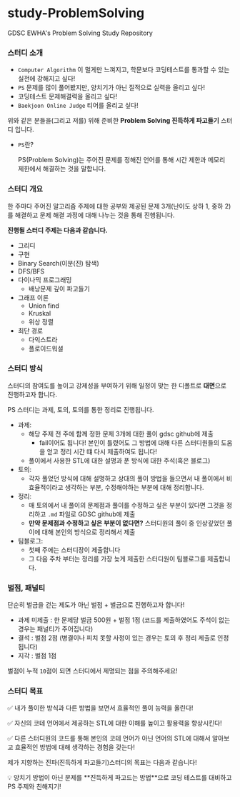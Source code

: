 # study-ProblemSolving
GDSC EWHA's Problem Solving Study Repository
### 스터디 소개

- `Computer Algorithm` 이 멀게만 느껴지고, 학문보다 코딩테스트를 통과할 수 있는 실전에 강해지고 싶다!
- `PS` 문제를 많이 풀어봤지만, 양치기가 아닌 질적으로 실력을 올리고 싶다!
- 코딩테스트 문제해결력을 올리고 싶다!
- `Baekjoon Online Judge` 티어를 올리고 싶다!

위와 같은 분들을(그리고 저를) 위해 준비한 **Problem Solving 진득하게 파고들기** 스터디 입니다.

- `PS`란?
    
    PS(Problem Solving)는 주어진 문제를 정해진 언어를 통해 시간 제한과 메모리 제한에서 해결하는 것을 말합니다.
    

### 스터디 개요

한 주마다 주어진 알고리즘 주제에 대한 공부와 제공된 문제 3개(난이도 상하 1, 중하 2)를 해결하고 문제 해결 과정에 대해 나누는 것을 통해 진행됩니다. 

**진행될 스터디 주제는 다음과 같습니다.**

- 그리디
- 구현
- Binary Search(이분(진) 탐색)
- DFS/BFS
- 다이나믹 프로그래밍
    - 배낭문제 깊이 파고들기
- 그래프 이론
    - Union find
    - Kruskal
    - 위상 정렬
- 최단 경로
    - 다익스트라
    - 플로이드워셜

### 스터디 방식

스터디의 참여도를 높이고 강제성을 부여하기 위해 일정이 맞는 한 디폴트로 **대면**으로 진행하고자 합니다.

PS 스터디는 과제, 토의, 토의를 통한 정리로 진행됩니다.

- 과제:
    - 해당 주제 전 주에 함께 정한 문제 3개에 대한 풀이 gdsc github에 제출
        - fail이어도 됩니다! 본인이 틀렸어도 그 방법에 대해 다른 스터디원들의 도움을 얻고 정리 시간 떄 다시 제출하여도 됩니다!
    - 풀이에서 사용한 STL에 대한 설명과 푼 방식에 대한 주석(혹은 블로그)
- 토의:
    - 각자 풀었던 방식에 대해 설명하고 상대의 풀이 방법을 들으면서 내 풀이에서 비효율적이라고 생각하는 부분, 수정해야하는 부분에 대해 정리합니다.
- 정리:
    - 매 토의에서 내 풀이의 문제점과 풀이를 수정하고 싶은 부분이 있다면 그것을 정리하고 `.md` 파일로 GDSC github에 제출
    - **만약 문제점과 수정하고 싶은 부분이 없다면?** 스터디원의 풀이 중 인상깊었던 풀이에 대해 본인의 방식으로 정리해서 제출
- 팀블로그:
    - 첫째 주에는 스터디장이 제출합니다
    - 그 다음 주차 부터는 정리를 가장 늦게 제출한 스터디원이 팀블로그를 제출합니다.

### 벌점, 패널티

단순히 벌금을 걷는 제도가 아닌 벌점 + 벌금으로 진행하고자 합니다!

- 과제 미제출 : 한 문제당 벌금 500원 + 벌점 1점 (코드를 제출하였어도 주석이 없는 경우는 패널티가 주어집니다)
- 결석 : 벌점 2점 (병결이나 피치 못할 사정이 있는 경우는 토의 후 정리 제출로 인정됩니다)
- 지각 : 벌점 1점

벌점이 누적 `10`점이 되면 스터디에서 제명되는 점을 주의해주세요!

### 스터디 목표

✅ 내가 풀이한 방식과 다른 방법을 보면서 효율적인 풀이 능력을 올린다!

✅ 자신의 코테 언어에서 제공하는 STL에 대한 이해를 높이고 활용력을 향상시킨다!

✅ 다른 스터디원의 코드를 통해 본인의 코테 언어가 아닌 언어의 STL에 대해서 알아보고 효율적인 방법에 대해 생각하는 경험을 갖는다!

제가 지향하는 진파(진득하게 파고들기)스터디의 목표는 다음과 같습니다!

<aside>
💡 양치기 방법이 아닌 문제를 **진득하게 파고드는 방법**으로 코딩 테스트를 대비하고 PS 주제와 친해지기!

</aside>
